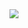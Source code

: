 <img src="https://capsule-render.vercel.app/api?type=venom&color=auto&height=300&section=header&text=Hi%20I'm%20Doyun&fontSize=90" />
